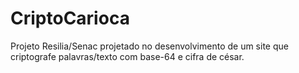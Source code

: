 # CriptoCarioca
Projeto Resilia/Senac projetado no desenvolvimento de um site que criptografe palavras/texto com base-64 e cifra de césar.
